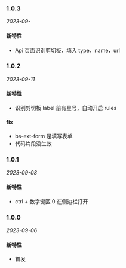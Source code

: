### 1.0.3

_2023-09-_

#### 新特性

- Api 页面识别剪切板，填入 type，name，url

### 1.0.2

_2023-09-11_

#### 新特性

- 识别剪切板 label 前有星号，自动开启 rules

#### fix

- bs-ext-form 是填写表单
- 代码片段没生效

### 1.0.1

_2023-09-08_

#### 新特性

- ctrl + 数字键区 0 在侧边栏打开

### 1.0.0

_2023-09-06_

#### 新特性

- 首发
